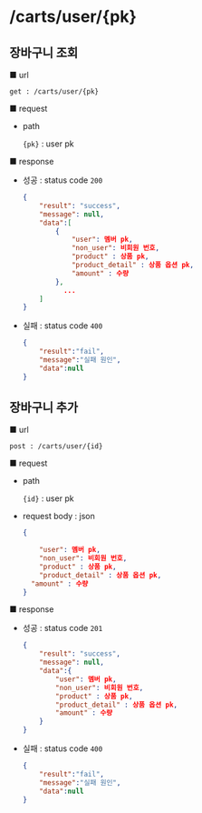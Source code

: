 # /carts/user/{pk}

## 장바구니 조회

■ url

 `get : /carts/user/{pk}`

■ request

- path

  `{pk}` :  user pk

■ response

- 성공 : status code `200`

  ```json
  {
      "result": "success", 
      "message": null, 
      "data":[
          {
              "user": 멤버 pk,
              "non_user": 비회원 번호,
              "product" : 상품 pk,
              "product_detail" : 상품 옵션 pk,
              "amount" : 수량
          },
          	...
      ]
  }
  ```
  
- 실패 : status code `400`

  ```json
  {
      "result":"fail",
      "message":"실패 원인",
      "data":null
  }
  ```



## 장바구니 추가

■ url

 `post : /carts/user/{id}`

■ request

- path

  `{id}` :  user pk
  
- request body : json

  ```json
  {
      
      "user": 멤버 pk,
      "non_user": 비회원 번호,
      "product" : 상품 pk,
      "product_detail" : 상품 옵션 pk,
    "amount" : 수량
  }
  ```
  
  

■ response

- 성공 : status code `201`

  ```json
  {
      "result": "success", 
      "message": null, 
      "data":{
          "user": 멤버 pk,
          "non_user": 비회원 번호,
          "product" : 상품 pk,
          "product_detail" : 상품 옵션 pk,
          "amount" : 수량
      }
  }
  ```
  
- 실패 : status code `400`

  ```json
  {
      "result":"fail",
      "message":"실패 원인",
      "data":null
  }
  ```

